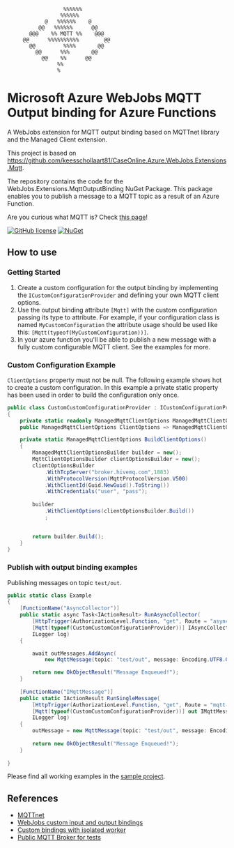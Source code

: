 
```
                  %%%%%%
                 %%%%%%
            @   %%%%%%    @
          @@   %%%%%%      @@
       @@@    %% MQTT %%    @@@
     @@      %%%%%%%%%%        @@
       @@         %%%%       @@
         @@      %%%       @@
           @@    %%      @@
                %%
                %

```

# Microsoft Azure WebJobs MQTT Output binding for Azure Functions
A WebJobs extension for MQTT output binding based on MQTTnet library and the Managed Client extension.

This project is based on https://github.com/keesschollaart81/CaseOnline.Azure.WebJobs.Extensions.Mqtt.

The repository contains the code for the WebJobs.Extensions.MqttOutputBinding NuGet Package.
This package enables you to publish a message to a MQTT topic as a result of an Azure Function.

Are you curious what MQTT is? Check [this page](http://mqtt.org/faq)!

[![GitHub license](https://img.shields.io/badge/license-MIT-blue.svg)](https://github.com/mdip/azure-webjobs-mqttoutput/blob/main/LICENSE)
[![NuGet](https://img.shields.io/nuget/v/WebJobs.Extensions.MQTT.OutputBinding.svg)](https://www.nuget.org/packages/WebJobs.Extensions.MQTT.OutputBinding/)

## How to use

### Getting Started

1) Create a custom configuration for the output binding by implementing the ```ICustomConfigurationProvider``` and defining your own MQTT client options.
2) Use the output binding attribute ```[Mqtt]``` with the custom configuration passing its type to attribute.
   For example, if your configuration class is named ```MyCustomConfiguration``` the attribute usage should be used like this: ```[Mqtt(typeof(MyCustomConfiguration))]```.
3) In your azure function you'll be able to publish a new message with a fully custom configurable MQTT client. See the examples for more.

### Custom Configuration Example
```ClientOptions``` property must not be null. The following example shows hot to create a custom configuration.
In this example a private static property has been used in order to build the configuration only once.

``` csharp
public class CustomCustomConfigurationProvider : ICustomConfigurationProvider
{
    private static readonly ManagedMqttClientOptions ManagedMqttClientOptions = BuildClientOptions();
    public ManagedMqttClientOptions ClientOptions => ManagedMqttClientOptions;

    private static ManagedMqttClientOptions BuildClientOptions()
    {
        ManagedMqttClientOptionsBuilder builder = new();
        MqttClientOptionsBuilder clientOptionsBuilder = new();
        clientOptionsBuilder
            .WithTcpServer("broker.hivemq.com",1883)
            .WithProtocolVersion(MqttProtocolVersion.V500)
            .WithClientId(Guid.NewGuid().ToString())
            .WithCredentials("user", "pass");
                
        builder
            .WithClientOptions(clientOptionsBuilder.Build())
            ;
        

        return builder.Build(); 
    }
}
```

### Publish with output binding examples

Publishing messages on topic ```test/out```.

``` csharp
public static class Example
{
    [FunctionName("AsyncCollector")]
    public static async Task<IActionResult> RunAsyncCollector(
        [HttpTrigger(AuthorizationLevel.Function, "get", Route = "async-collector")] HttpRequest req, 
        [Mqtt(typeof(CustomCustomConfigurationProvider))] IAsyncCollector<IMqttMessage> outMessages, 
        ILogger log)
    {

        await outMessages.AddAsync(
            new MqttMessage(topic: "test/out", message: Encoding.UTF8.GetBytes("hello"), qosLevel: MqttQualityOfServiceLevel.AtMostOnce, retain: false));

        return new OkObjectResult("Message Enqueued!");
    }
    
    [FunctionName("IMqttMessage")]
    public static IActionResult RunSingleMessage(
        [HttpTrigger(AuthorizationLevel.Function, "get", Route = "mqtt-message")] HttpRequest req, 
        [Mqtt(typeof(CustomCustomConfigurationProvider))] out IMqttMessage outMessage,
        ILogger log)
    {
        outMessage = new MqttMessage(topic: "test/out", message: Encoding.UTF8.GetBytes("hello"), qosLevel: MqttQualityOfServiceLevel.AtMostOnce, retain: false);
        
        return new OkObjectResult("Message Enqueued!");
    }
    
}

```

Please find all working examples in the [sample project](./ExampleFunctions).


## References

- [MQTTnet](https://github.com/chkr1011/MQTTnet)
- [WebJobs custom input and output bindings](https://github.com/Azure/azure-webjobs-sdk/wiki/Creating-custom-input-and-output-bindings)
- [Custom bindings with isolated worker](https://blog.maartenballiauw.be/post/2021/06/01/custom-bindings-with-azure-functions-dotnet-isolated-worker.html)
- [Public MQTT Broker for tests](https://www.hivemq.com/public-mqtt-broker/)
